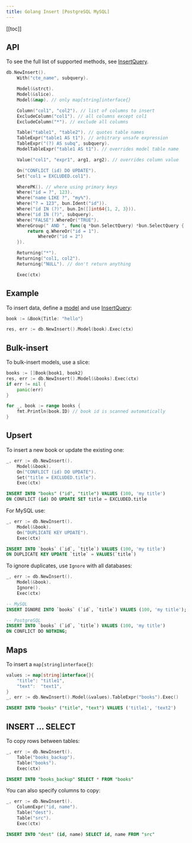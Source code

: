```yaml
---
title: Golang Insert [PostgreSQL MySQL]
---
```


<CoverImage title="Golang Insert PostgreSQL MySQL" />

[[toc]]

## API

To see the full list of supported methods, see
[InsertQuery](https://pkg.go.dev/github.com/uptrace/bun#InsertQuery).

```go
db.NewInsert().
    With("cte_name", subquery).

    Model(&strct).
    Model(&slice).
    Model(&map). // only map[string]interface{}

    Column("col1", "col2"). // list of columns to insert
    ExcludeColumn("col1"). // all columns except col1
    ExcludeColumn("*"). // exclude all columns

    Table("table1", "table2"). // quotes table names
    TableExpr("table1 AS t1"). // arbitrary unsafe expression
    TableExpr("(?) AS subq", subquery).
    ModelTableExpr("table1 AS t1"). // overrides model table name

    Value("col1", "expr1", arg1, arg2). // overrides column value

    On("CONFLICT (id) DO UPDATE").
	Set("col1 = EXCLUDED.col1").

    WherePK(). // where using primary keys
    Where("id = ?", 123).
    Where("name LIKE ?", "my%").
    Where("? = 123", bun.Ident("id")).
    Where("id IN (?)", bun.In([]int64{1, 2, 3})).
    Where("id IN (?)", subquery).
    Where("FALSE").WhereOr("TRUE").
    WhereGroup(" AND ", func(q *bun.SelectQuery) *bun.SelectQuery {
        return q.WhereOr("id = 1").
            WhereOr("id = 2")
    }).

    Returning("*").
    Returning("col1, col2").
    Returning("NULL"). // don't return anything

    Exec(ctx)
```

## Example

To insert data, define a [model](models.md) and use
[InsertQuery](https://pkg.go.dev/github.com/uptrace/bun#InsertQuery):

```go
book := &Book{Title: "hello"}

res, err := db.NewInsert().Model(book).Exec(ctx)
```

## Bulk-insert

To bulk-insert models, use a slice:

```go
books := []Book{book1, book2}
res, err := db.NewInsert().Model(&books).Exec(ctx)
if err != nil {
    panic(err)
}

for _, book := range books {
    fmt.Println(book.ID) // book id is scanned automatically
}
```

## Upsert

To insert a new book or update the existing one:

```go
_, err := db.NewInsert().
	Model(&book).
	On("CONFLICT (id) DO UPDATE").
	Set("title = EXCLUDED.title").
	Exec(ctx)
```

```sql
INSERT INTO "books" ("id", "title") VALUES (100, 'my title')
ON CONFLICT (id) DO UPDATE SET title = EXCLUDED.title
```

For MySQL use:

```go
_, err := db.NewInsert().
	Model(&book).
	On("DUPLICATE KEY UPDATE").
	Exec(ctx)
```

```sql
INSERT INTO `books` (`id`, `title`) VALUES (100, 'my title')
ON DUPLICATE KEY UPDATE `title` = VALUES(`title`)
```

To ignore duplicates, use `Ignore` with all databases:

```go
_, err := db.NewInsert().
	Model(&book).
	Ignore().
	Exec(ctx)
```

```sql
-- MySQL
INSERT IGNORE INTO `books` (`id`, `title`) VALUES (100, 'my title');

-- PostgreSQL
INSERT INTO `books` (`id`, `title`) VALUES (100, 'my title')
ON CONFLICT DO NOTHING;
```

## Maps

To insert a `map[string]interface{}`:

```go
values := map[string]interface{}{
    "title": "title1",
    "text":  "text1",
}
_, err := db.NewInsert().Model(&values).TableExpr("books").Exec()
```

```sql
INSERT INTO "books" ("title", "text") VALUES ('title1', 'text2')
```

## INSERT ... SELECT

To copy rows between tables:

```go
_, err := db.NewInsert().
    Table("books_backup").
	Table("books").
	Exec(ctx)
```

```sql
INSERT INTO "books_backup" SELECT * FROM "books"
```

You can also specify columns to copy:

```go
_, err := db.NewInsert().
    ColumnExpr("id, name").
    Table("dest").
    Table("src").
    Exec(ctx)
```

```sql
INSERT INTO "dest" (id, name) SELECT id, name FROM "src"
```

